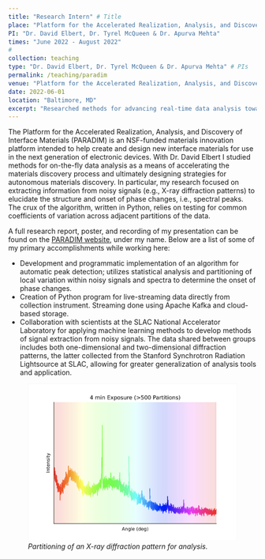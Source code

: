 ```yaml
---
title: "Research Intern" # Title
place: "Platform for the Accelerated Realization, Analysis, and Discovery of Interface Materials"
PI: "Dr. David Elbert, Dr. Tyrel McQueen & Dr. Apurva Mehta"
times: "June 2022 - August 2022"
#
collection: teaching
type: "Dr. David Elbert, Dr. Tyrel McQueen & Dr. Apurva Mehta" # PIs 
permalink: /teaching/paradim
venue: "Platform for the Accelerated Realization, Analysis, and Discovery of Interface Materials" # Location
date: 2022-06-01
location: "Baltimore, MD"
excerpt: "Researched methods for advancing real-time data analysis toward autonomous experimental control."
---
```

<!-- [[Poster](https://www.paradim.org/sites/default/files/2022-08/Dawley%20poster%202022.pdf), [Presentation](https://vod.video.cornell.edu/media/2022%20REU%20Presentation%3A%20Sam%20Dawley/1_2dq36xvl), [Report](https://www.paradim.org/sites/default/files/2022-08/Dawley%20final%20report%202022.pdf)]  -->

The Platform for the Accelerated Realization, Analysis, and Discovery of Interface Materials (PARADIM) is an NSF-funded materials innovation platform intended to help create and design new interface materials for use in the next generation of electronic devices. With Dr. David Elbert I studied methods for on-the-fly data analysis as a means of accelerating the materials discovery process and ultimately designing strategies for autonomous materials discovery. In particular, my research focused on extracting information from noisy signals (e.g., X-ray diffraction patterns) to elucidate the structure and onset of phase changes, i.e., spectral peaks. The crux of the algorithm, written in Python, relies on testing for common coefficients of variation across adjacent partitions of the data.

A full research report, poster, and recording of my presentation can be found on the [PARADIM website](https://www.paradim.org/reu_participants), under my name. Below are a list of some of my primary accomplishments while working here:

- Development and programmatic implementation of an algorithm for automatic peak detection; utilizes statistical analysis and partitioning of local variation within noisy signals and spectra to determine the onset of phase changes.
- Creation of Python program for live-streaming data directly from collection instrument. Streaming done using Apache Kafka and cloud-based storage.
- Collaboration with scientists at the SLAC National Accelerator Laboratory for applying machine learning methods to develop methods of signal extraction from noisy signals. The data shared between groups includes both one-dimensional and two-dimensional diffraction patterns, the latter collected from the Stanford Synchrotron Radiation Lightsource at SLAC, allowing for greater generalization of analysis tools and application.

<div class="centerfig">
  <figure>
    <img src="../files/example_partitioning.png" alt="Partitioned diffraction pattern" style="float: center; width: 500px;" />
    <div class="centercaption" style="width: 500px"><em>
    Partitioning of an X-ray diffraction pattern for analysis.
    </em></div>
  </figure>
</div>
